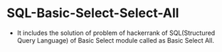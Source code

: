 # SQL-Basic-Select-Select-All
- It includes the solution of problem of hackerrank of SQL(Structured Query Language) of Basic Select module called as Basic Select All.
